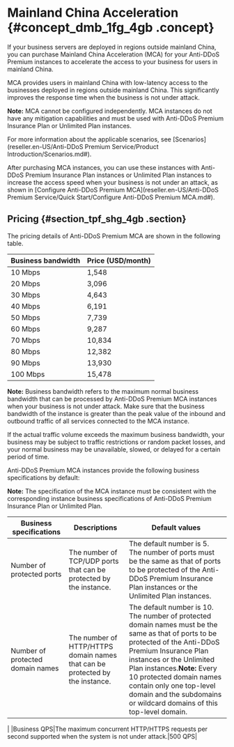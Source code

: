 # Mainland China Acceleration {#concept_dmb_1fg_4gb .concept}

If your business servers are deployed in regions outside mainland China, you can purchase Mainland China Acceleration \(MCA\) for your Anti-DDoS Premium instances to accelerate the access to your business for users in mainland China.

MCA provides users in mainland China with low-latency access to the businesses deployed in regions outside mainland China. This significantly improves the response time when the business is not under attack.

**Note:** MCA cannot be configured independently. MCA instances do not have any mitigation capabilities and must be used with Anti-DDoS Premium Insurance Plan or Unlimited Plan instances.

For more information about the applicable scenarios, see [Scenarios](reseller.en-US/Anti-DDoS Premium Service/Product Introduction/Scenarios.md#).

After purchasing MCA instances, you can use these instances with Anti-DDoS Premium Insurance Plan instances or Unlimited Plan instances to increase the access speed when your business is not under an attack, as shown in [Configure Anti-DDoS Premium MCA](reseller.en-US/Anti-DDoS Premium Service/Quick Start/Configure Anti-DDoS Premium MCA.md#).

## Pricing {#section_tpf_shg_4gb .section}

The pricing details of Anti-DDoS Premium MCA are shown in the following table.

|Business bandwidth|Price \(USD/month\)|
|------------------|-------------------|
|10 Mbps|1,548|
|20 Mbps|3,096|
|30 Mbps|4,643|
|40 Mbps|6,191|
|50 Mbps|7,739|
|60 Mbps|9,287|
|70 Mbps|10,834|
|80 Mbps|12,382|
|90 Mbps|13,930|
|100 Mbps|15,478|

**Note:** Business bandwidth refers to the maximum normal business bandwidth that can be processed by Anti-DDoS Premium MCA instances when your business is not under attack. Make sure that the business bandwidth of the instance is greater than the peak value of the inbound and outbound traffic of all services connected to the MCA instance.

If the actual traffic volume exceeds the maximum business bandwidth, your business may be subject to traffic restrictions or random packet losses, and your normal business may be unavailable, slowed, or delayed for a certain period of time.

Anti-DDoS Premium MCA instances provide the following business specifications by default:

**Note:** The specification of the MCA instance must be consistent with the corresponding instance business specifications of Anti-DDoS Premium Insurance Plan or Unlimited Plan.

|Business specifications|Descriptions|Default values|
|-----------------------|------------|--------------|
|Number of protected ports|The number of TCP/UDP ports that can be protected by the instance.|The default number is 5. The number of ports must be the same as that of ports to be protected of the Anti-DDoS Premium Insurance Plan instances or the Unlimited Plan instances.|
|Number of protected domain names|The number of HTTP/HTTPS domain names that can be protected by the instance.|The default number is 10. The number of protected domain names must be the same as that of ports to be protected of the Anti-DDoS Premium Insurance Plan instances or the Unlimited Plan instances.**Note:** Every 10 protected domain names contain only one top-level domain and the subdomains or wildcard domains of this top-level domain.

|
|Business QPS|The maximum concurrent HTTP/HTTPS requests per second supported when the system is not under attack.|500 QPS|

